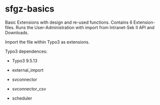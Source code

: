 # sfgz-basics
Basic Extensions with design and re-used functions. Contains 6 Extension-files. Runs the User-Administration with import from Intranet-Sek II API and Downloads.

Import the file within Typo3 as extensions.

Typo3 dependences:
- Typo3 9.5.13

- external_import 
 
- svconnector
 
- svconnector_csv 
 
- scheduler
 
 
